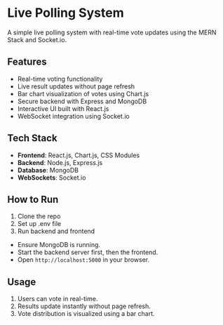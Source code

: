 # Live Polling System

A simple live polling system with real-time vote updates using the MERN Stack and Socket.io.

## Features
- Real-time voting functionality
- Live result updates without page refresh
- Bar chart visualization of votes using Chart.js
- Secure backend with Express and MongoDB
- Interactive UI built with React.js
- WebSocket integration using Socket.io

## Tech Stack
- **Frontend**: React.js, Chart.js, CSS Modules
- **Backend**: Node.js, Express.js
- **Database**: MongoDB
- **WebSockets**: Socket.io

## How to Run
1. Clone the repo
2. Set up .env file
3. Run backend and frontend
- Ensure MongoDB is running.
- Start the backend server first, then the frontend.
- Open `http://localhost:5000` in your browser.

## Usage
1. Users can vote in real-time.
2. Results update instantly without page refresh.
3. Vote distribution is visualized using a bar chart.

